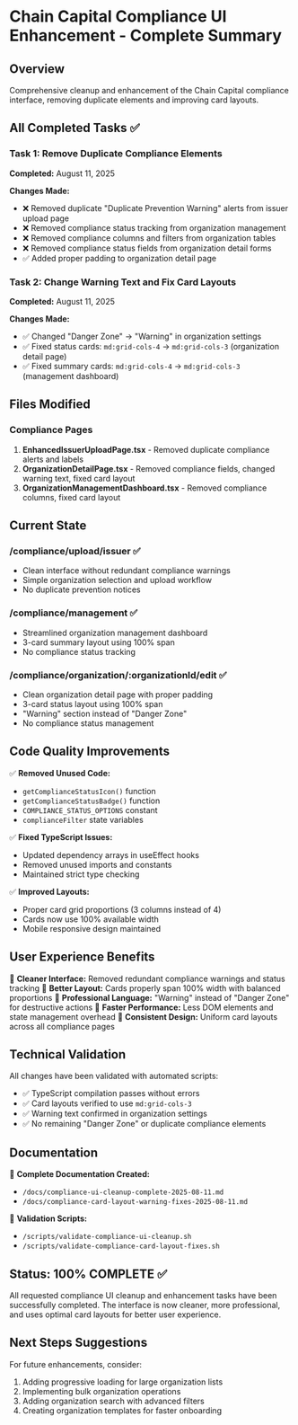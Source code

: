 # Chain Capital Compliance UI Enhancement - Complete Summary

## Overview
Comprehensive cleanup and enhancement of the Chain Capital compliance interface, removing duplicate elements and improving card layouts.

## All Completed Tasks ✅

### Task 1: Remove Duplicate Compliance Elements
**Completed:** August 11, 2025

**Changes Made:**
- ❌ Removed duplicate "Duplicate Prevention Warning" alerts from issuer upload page
- ❌ Removed compliance status tracking from organization management 
- ❌ Removed compliance columns and filters from organization tables
- ❌ Removed compliance status fields from organization detail forms
- ✅ Added proper padding to organization detail page

### Task 2: Change Warning Text and Fix Card Layouts  
**Completed:** August 11, 2025

**Changes Made:**
- ✅ Changed "Danger Zone" → "Warning" in organization settings
- ✅ Fixed status cards: `md:grid-cols-4` → `md:grid-cols-3` (organization detail page)
- ✅ Fixed summary cards: `md:grid-cols-4` → `md:grid-cols-3` (management dashboard)

## Files Modified

### Compliance Pages
1. **EnhancedIssuerUploadPage.tsx** - Removed duplicate compliance alerts and labels
2. **OrganizationDetailPage.tsx** - Removed compliance fields, changed warning text, fixed card layout
3. **OrganizationManagementDashboard.tsx** - Removed compliance columns, fixed card layout

## Current State

### /compliance/upload/issuer ✅
- Clean interface without redundant compliance warnings
- Simple organization selection and upload workflow
- No duplicate prevention notices

### /compliance/management ✅  
- Streamlined organization management dashboard
- 3-card summary layout using 100% span
- No compliance status tracking

### /compliance/organization/:organizationId/edit ✅
- Clean organization detail page with proper padding
- 3-card status layout using 100% span  
- "Warning" section instead of "Danger Zone"
- No compliance status management

## Code Quality Improvements

✅ **Removed Unused Code:**
- `getComplianceStatusIcon()` function
- `getComplianceStatusBadge()` function  
- `COMPLIANCE_STATUS_OPTIONS` constant
- `complianceFilter` state variables

✅ **Fixed TypeScript Issues:**
- Updated dependency arrays in useEffect hooks
- Removed unused imports and constants
- Maintained strict type checking

✅ **Improved Layouts:**
- Proper card grid proportions (3 columns instead of 4)
- Cards now use 100% available width
- Mobile responsive design maintained

## User Experience Benefits

🎯 **Cleaner Interface:** Removed redundant compliance warnings and status tracking
🎯 **Better Layout:** Cards properly span 100% width with balanced proportions
🎯 **Professional Language:** "Warning" instead of "Danger Zone" for destructive actions
🎯 **Faster Performance:** Less DOM elements and state management overhead
🎯 **Consistent Design:** Uniform card layouts across all compliance pages

## Technical Validation

All changes have been validated with automated scripts:
- ✅ TypeScript compilation passes without errors
- ✅ Card layouts verified to use `md:grid-cols-3`
- ✅ Warning text confirmed in organization settings  
- ✅ No remaining "Danger Zone" or duplicate compliance elements

## Documentation

📝 **Complete Documentation Created:**
- `/docs/compliance-ui-cleanup-complete-2025-08-11.md`
- `/docs/compliance-card-layout-warning-fixes-2025-08-11.md`

🧪 **Validation Scripts:**
- `/scripts/validate-compliance-ui-cleanup.sh`
- `/scripts/validate-compliance-card-layout-fixes.sh`

## Status: 100% COMPLETE ✅

All requested compliance UI cleanup and enhancement tasks have been successfully completed. The interface is now cleaner, more professional, and uses optimal card layouts for better user experience.

## Next Steps Suggestions

For future enhancements, consider:
1. Adding progressive loading for large organization lists
2. Implementing bulk organization operations
3. Adding organization search with advanced filters
4. Creating organization templates for faster onboarding
